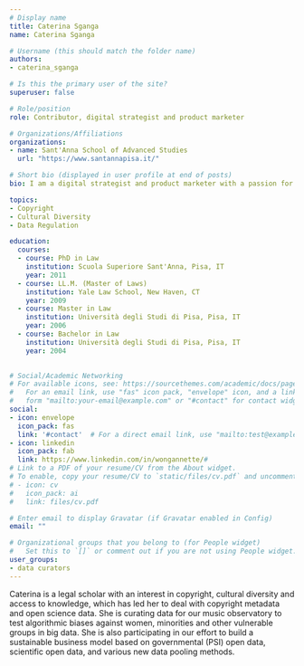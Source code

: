 ```yaml
---
# Display name
title: Caterina Sganga
name: Caterina Sganga

# Username (this should match the folder name)
authors:
- caterina_sganga

# Is this the primary user of the site?
superuser: false

# Role/position
role: Contributor, digital strategist and product marketer

# Organizations/Affiliations
organizations:
- name: Sant'Anna School of Advanced Studies
  url: "https://www.santannapisa.it/"

# Short bio (displayed in user profile at end of posts)
bio: I am a digital strategist and product marketer with a passion for data science, creative industries, and emerging technology.

topics:
- Copyright
- Cultural Diversity
- Data Regulation

education:
  courses:
  - course: PhD in Law
    institution: Scuola Superiore Sant'Anna, Pisa, IT
    year: 2011
  - course: LL.M. (Master of Laws)
    institution: Yale Law School, New Haven, CT
    year: 2009
  - course: Master in Law
    institution: Università degli Studi di Pisa, Pisa, IT
    year: 2006
  - course: Bachelor in Law
    institution: Università degli Studi di Pisa, Pisa, IT
    year: 2004
    

# Social/Academic Networking
# For available icons, see: https://sourcethemes.com/academic/docs/page-builder/#icons
#   For an email link, use "fas" icon pack, "envelope" icon, and a link in the
#   form "mailto:your-email@example.com" or "#contact" for contact widget.
social:
- icon: envelope
  icon_pack: fas
  link: '#contact'  # For a direct email link, use "mailto:test@example.org".
- icon: linkedin
  icon_pack: fab
  link: https://www.linkedin.com/in/wongannette/#
# Link to a PDF of your resume/CV from the About widget.
# To enable, copy your resume/CV to `static/files/cv.pdf` and uncomment the lines below.
# - icon: cv
#   icon_pack: ai
#   link: files/cv.pdf

# Enter email to display Gravatar (if Gravatar enabled in Config)
email: ""

# Organizational groups that you belong to (for People widget)
#   Set this to `[]` or comment out if you are not using People widget.
user_groups:
- data curators
---
```


Caterina is a legal scholar with an interest in copyright, cultural diversity and access to knowledge, which has led her to deal with copyright metadata and open science data. She is curating data for our music observatory to test algorithmic biases against women, minorities and other vulnerable groups in big data. She is also participating in our effort to build a sustainable business model based on governmental (PSI) open data, scientific open data, and various new data pooling methods. 
